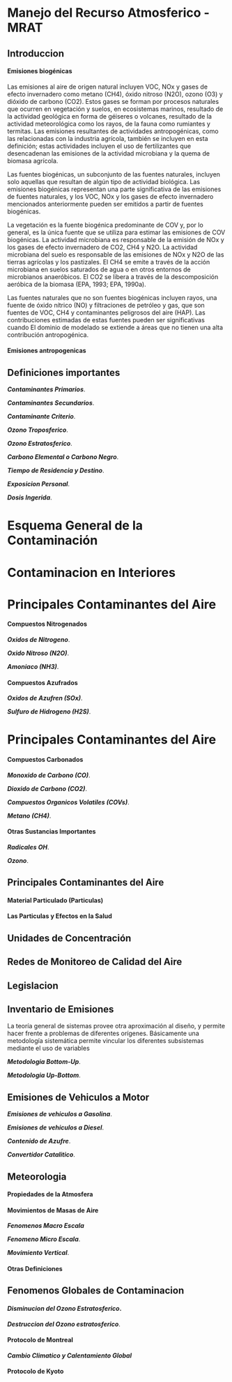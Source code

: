 # Manejo del Recurso Atmosferico - MRAT

## Introduccion

#### Emisiones biogénicas

Las emisiones al aire de origen natural incluyen VOC, NOx y gases de efecto invernadero como metano (CH4), óxido nitroso (N2O), ozono (O3) y dióxido de carbono (CO2). Estos gases se forman por procesos naturales que ocurren en  vegetación y suelos, en ecosistemas marinos, resultado de la actividad geológica en forma de géiseres o volcanes, resultado de la actividad meteorológica como los rayos, de la fauna como rumiantes y termitas. Las emisiones resultantes de actividades antropogénicas, como las relacionadas con la industria agrícola, también se incluyen en esta definición; estas actividades incluyen el uso de fertilizantes que desencadenan las emisiones de la actividad microbiana y la quema de biomasa agrícola.

Las fuentes biogénicas, un subconjunto de las fuentes naturales, incluyen solo aquellas que resultan de algún tipo de actividad biológica. Las emisiones biogénicas representan una parte significativa de las emisiones de fuentes naturales, y los VOC, NOx y los gases de efecto invernadero mencionados anteriormente pueden ser emitidos a partir de fuentes biogénicas.

La vegetación es la fuente biogénica predominante de COV y, por lo general, es la única fuente que se utiliza para estimar las emisiones de COV biogénicas. La actividad microbiana es responsable de la emisión de NOx y los gases de efecto invernadero de CO2, CH4 y N2O. La actividad microbiana del suelo es responsable de las emisiones de NOx y N2O de las tierras agrícolas y los pastizales. El CH4 se emite a través de la acción microbiana en suelos saturados de agua o en otros entornos de microbianos anaeróbicos. El CO2 se libera a través de la descomposición aeróbica de la biomasa (EPA, 1993; EPA, 1990a).

Las fuentes naturales que no son fuentes biogénicas incluyen rayos, una fuente de óxido nítrico (NO) y filtraciones de petróleo y gas, que son fuentes de VOC, CH4 y contaminantes peligrosos del aire (HAP). Las contribuciones estimadas de estas fuentes pueden ser significativas cuando El dominio de modelado se extiende a áreas que no tienen una alta contribución antropogénica.

#### Emisiones antropogenicas

## Definiciones importantes

**_Contaminantes Primarios_**. 

**_Contaminantes Secundarios_**. 

**_Contaminante Criterio_**. 

**_Ozono Troposferico_**.

**_Ozono Estratosferico_**.

**_Carbono Elemental o Carbono Negro_**.

**_Tiempo de Residencia y Destino_**.

**_Exposicion Personal_**.

**_Dosis Ingerida_**.

# Esquema General de la Contaminación

# Contaminacion en Interiores

# Principales Contaminantes del Aire

#### Compuestos Nitrogenados

**_Oxidos de Nitrogeno_**.

**_Oxido Nitroso (N2O)_**.

**_Amoniaco (NH3)_**.

#### Compuestos Azufrados

**_Oxidos de Azufren (SOx)_**.

**_Sulfuro de Hidrogeno (H2S)_**.

# Principales Contaminantes del Aire

#### Compuestos Carbonados

**_Monoxido de Carbono (CO)_**.

**_Dioxido de Carbono (CO2)_**.

**_Compuestos Organicos Volatiles (COVs)_**.

**_Metano (CH4)_**.

#### Otras Sustancias Importantes

**_Radicales OH_**.

**_Ozono_**.

## Principales Contaminantes del Aire

#### Material Particulado (Particulas)

#### Las Particulas y Efectos en la Salud

## Unidades de Concentración

## Redes de Monitoreo de Calidad del Aire

## Legislacion

## Inventario de Emisiones

La teoría general de sistemas provee otra aproximación al diseño, y permite hacer 
frente   a   problemas   de   diferentes   orígenes.   Básicamente   una   metodología 
sistemática  permite  vincular  los  diferentes  subsistemas  mediante  el  uso  de 
variables

[Comment]: https://mimateriaenlinea.unid.edu.mx/dts_cursos_mdl/lic/IC/EA/AM/06/Metodologias_de_diseno.pdf

**_Metodologia Bottom-Up_**.

**_Metodologia Up-Bottom_**.

## Emisiones de Vehiculos a Motor

**_Emisiones de vehiculos a Gasolina_**.

**_Emisiones de vehiculos a Diesel_**.

**_Contenido de Azufre_**.

**_Convertidor Catalitico_**.

## Meteorologia

#### Propiedades de la Atmosfera

#### Movimientos de Masas de Aire

**_Fenomenos Macro Escala_**

**_Fenomeno Micro Escala_**.

**_Movimiento Vertical_**.

#### Otras Definiciones

## Fenomenos Globales de Contaminacion

#### **_Disminucion del Ozono Estratosferico_**.

**_Destruccion del Ozono estratosferico_**.

#### Protocolo de Montreal

**_Cambio Climatico y Calentamiento Global_**

#### Protocolo de Kyoto

 

